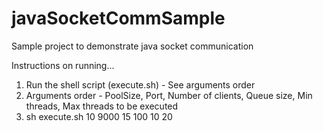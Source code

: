 # javaSocketCommSample
Sample project to demonstrate java socket communication

Instructions on running...
1. Run the shell script (execute.sh) - See arguments order
2. Arguments order - PoolSize, Port, Number of clients, Queue size, Min threads, Max threads to be executed
3. sh execute.sh 10 9000 15 100 10 20
